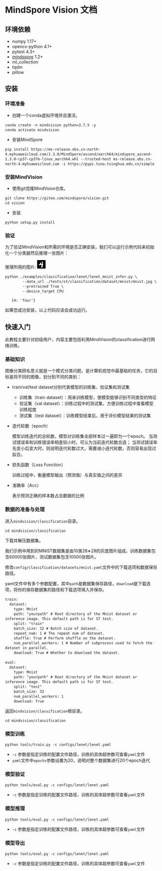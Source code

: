 # MindSpore Vision 文档

## 环境依赖

- numpy 1.17+
- opencv-python 4.1+
- pytest 4.3+
- [mindspore](https://www.mindspore.cn/install) 1.2+
- ml_collection
- tqdm
- pillow

## 安装

### 环境准备

- 创建一个conda虚拟环境并且激活。

```shell
conda create -n mindvision python=3.7.5 -y
conda activate mindvision
```

- 安装MindSpore

```shell
pip install https://ms-release.obs.cn-north-4.myhuaweicloud.com/1.3.0/MindSpore/ascend/aarch64/mindspore_ascend-1.3.0-cp37-cp37m-linux_aarch64.whl --trusted-host ms-release.obs.cn-north-4.myhuaweicloud.com -i https://pypi.tuna.tsinghua.edu.cn/simple
```

### 安装MindVision

- 使用git克隆MindVsion仓库。

```shell
git clone https://gitee.com/mindspore/vision.git
cd vision
```

- 安装

```shell
python setup.py install
```

### 验证

为了验证MindVision和所需的环境是否正确安装，我们可以运行示例代码来初始化一个分类器然后推理一张图片：

推理所用的图片:
![four](../tests/st/classification/dataset/mnist/mnist.jpg)

```shell
python ./examples/classification/lenet/lenet_mnist_infer.py \
        --data_url ./tests/st/classification/dataset/mnist/mnist.jpg \
        --pretrained True \
        --device_target CPU
```

```text
   {4: 'four'}
```

如果您成功安装，以上代码应该会成功运行。

## 快速入门

此教程主要针对初级用户，内容主要包括利用MindVision的classification进行网络训练。

### 基础知识

图像分类顾名思义就是一个模式分类问题，是计算机视觉中最基础的任务，它的目标是将不同的图像，划分到不同的类别：

- train/val/test dataset分别代表模型的训练集、验证集和测试集

    - 训练集（train dataset）：用来训练模型，使模型能够识别不同类型的特征
    - 验证集（val dataset）：训练过程中的测试集，方便训练过程中查看模型训练程度
    - 测试集（test dataset）：训练模型结束后，用于评价模型结果的测试集

- 迭代轮数（epoch）

  模型训练迭代的总轮数，模型对训练集全部样本过一遍即为一个epoch。
  当测试错误率和训练错误率相差较小时，可认为当前迭代轮数合适；
  当测试错误率先变小后变大时，则说明迭代轮数过大，需要减小迭代轮数，否则容易出现过拟合。

- 损失函数（Loss Function）

  训练过程中，衡量模型输出（预测值）与真实值之间的差异

- 准确率（Acc）

  表示预测正确的样本数占总数据的比例

### 数据的准备与处理

进入`mindvision/classification`目录。

```shell
cd mindvision/classification
```

下载并解压数据集。

我们示例中用到的MNIST数据集是由10类28∗28的灰度图片组成，训练数据集包含60000张图片，测试数据集包含10000张图片。

修改`config/classification/datasets/mnist.yaml`文件中的下载选项和数据保存路径。

yaml文件中有多个参数配置，其中`path`是数据集保存路径，`download`是下载选项，将你的保存数据集的路径和下载选项填入并保存。

```text
train:
  dataset:
    type: Mnist
    path: "yourpath" # Root directory of the Mnist dataset or inference image. This default path is for ST test.
    split: "train"
    batch_size: 32 # Batch size of dataset.
    repeat_num: 1 # The repeat num of dataset.
    shuffle: True # Perform shuffle on the dataset.
    num_parallel_workers: 1 # Number of subprocess used to fetch the dataset in parallel.
    download: True # Whether to download the dataset.

eval:
  dataset:
    type: Mnist
    path: "yourpath" # Root directory of the Mnist dataset or inference image. This default path is for ST test.
    split: "test"
    batch_size: 32
    num_parallel_workers: 1
    download: True
```

返回``mindvision/classification``根目录。

```shell
cd mindvision/classification
```

### 模型训练

```shell
python tools/train.py -c configs/lenet/lenet.yaml
```

- `-c` 参数是指定训练的配置文件路径，训练的具体超参数可查看`yaml`文件
- `yaml`文件中`epochs`参数设置为20，说明对整个数据集进行20个epoch迭代

### 模型验证

```shell
python tools/eval.py -c configs/lenet/lenet.yaml
```

- `-c` 参数是指定训练的配置文件路径，训练的具体超参数可查看`yaml`文件

### 模型推理

```shell
python tools/eval.py -c configs/lenet/lenet.yaml
```

- `-c` 参数是指定训练的配置文件路径，训练的具体超参数可查看`yaml`文件

### 模型导出

```shell
python tools/eval.py -c configs/lenet/lenet.yaml
```

- `-c` 参数是指定训练的配置文件路径，训练的具体超参数可查看`yaml`文件
